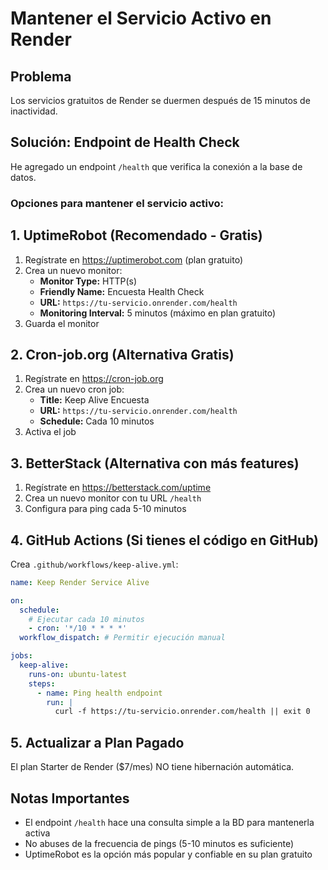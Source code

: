 # Mantener el Servicio Activo en Render

## Problema
Los servicios gratuitos de Render se duermen después de 15 minutos de inactividad.

## Solución: Endpoint de Health Check

He agregado un endpoint `/health` que verifica la conexión a la base de datos.

### Opciones para mantener el servicio activo:

## 1. UptimeRobot (Recomendado - Gratis)
1. Regístrate en https://uptimerobot.com (plan gratuito)
2. Crea un nuevo monitor:
   - **Monitor Type:** HTTP(s)
   - **Friendly Name:** Encuesta Health Check
   - **URL:** `https://tu-servicio.onrender.com/health`
   - **Monitoring Interval:** 5 minutos (máximo en plan gratuito)
3. Guarda el monitor

## 2. Cron-job.org (Alternativa Gratis)
1. Regístrate en https://cron-job.org
2. Crea un nuevo cron job:
   - **Title:** Keep Alive Encuesta
   - **URL:** `https://tu-servicio.onrender.com/health`
   - **Schedule:** Cada 10 minutos
3. Activa el job

## 3. BetterStack (Alternativa con más features)
1. Regístrate en https://betterstack.com/uptime
2. Crea un nuevo monitor con tu URL `/health`
3. Configura para ping cada 5-10 minutos

## 4. GitHub Actions (Si tienes el código en GitHub)
Crea `.github/workflows/keep-alive.yml`:

```yaml
name: Keep Render Service Alive

on:
  schedule:
    # Ejecutar cada 10 minutos
    - cron: '*/10 * * * *'
  workflow_dispatch: # Permitir ejecución manual

jobs:
  keep-alive:
    runs-on: ubuntu-latest
    steps:
      - name: Ping health endpoint
        run: |
          curl -f https://tu-servicio.onrender.com/health || exit 0
```

## 5. Actualizar a Plan Pagado
El plan Starter de Render ($7/mes) NO tiene hibernación automática.

## Notas Importantes
- El endpoint `/health` hace una consulta simple a la BD para mantenerla activa
- No abuses de la frecuencia de pings (5-10 minutos es suficiente)
- UptimeRobot es la opción más popular y confiable en su plan gratuito
